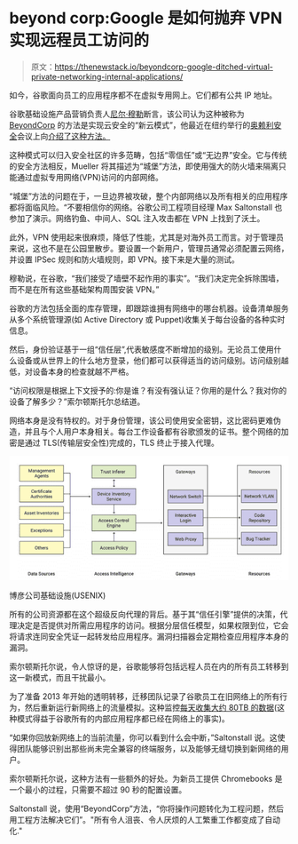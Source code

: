 # beyond corp:Google 是如何抛弃 VPN 实现远程员工访问的

> 原文：<https://thenewstack.io/beyondcorp-google-ditched-virtual-private-networking-internal-applications/>

如今，谷歌面向员工的应用程序都不在虚拟专用网上。它们都有公共 IP 地址。

谷歌基础设施产品营销负责人[尼尔·穆勒](http://www.nealmueller.com/)断言，该公司认为这种被称为 [BeyondCorp](https://cloud.google.com/beyondcorp/) 的方法是实现云安全的“新云模式”，他最近在纽约举行的[奥赖利安全](https://conferences.oreilly.com/security/sec-ny)会议上向[介绍了这种方法。](https://conferences.oreilly.com/security/sec-ny/public/schedule/detail/61327)

这种模式可以归入安全社区的许多范畴，包括“零信任”或“无边界”安全。它与传统的安全方法相反，Mueller 将其描述为“城堡”方法，即使用强大的防火墙来隔离只能通过虚拟专用网络(VPN)访问的内部网络。

“城堡”方法的问题在于，一旦边界被攻破，整个内部网络以及所有相关的应用程序都将面临风险。“不要相信你的网络。谷歌公司工程项目经理 Max Saltonstall 也参加了演示。网络钓鱼、中间人、SQL 注入攻击都在 VPN 上找到了沃土。

此外，VPN 使用起来很麻烦，降低了性能，尤其是对海外员工而言。对于管理员来说，这也不是在公园里散步。要设置一个新用户，管理员通常必须配置云网络，并设置 IPSec 规则和防火墙规则，即 VPN。接下来是大量的测试。

穆勒说，在谷歌，“我们接受了墙壁不起作用的事实”。“我们决定完全拆除围墙，而不是在所有这些基础架构周围安装 VPN。”

谷歌的方法包括全面的库存管理，即跟踪谁拥有网络中的哪台机器。设备清单服务从多个系统管理源(如 Active Directory 或 Puppet)收集关于每台设备的各种实时信息。

然后，身份验证基于一组“信任层”,代表敏感度不断增加的级别。无论员工使用什么设备或从世界上的什么地方登录，他们都可以获得适当的访问级别。访问级别越低，对设备本身的检查就越不严格。

“访问权限是根据上下文授予的:你是谁？有没有强认证？你用的是什么？我对你的设备了解多少？”索尔顿斯托尔总结道。

网络本身是没有特权的。对于身份管理，该公司使用安全密钥，这比密码更难伪造，并且与个人用户本身相关。每台工作设备都有谷歌颁发的证书。整个网络的加密是通过 TLS(传输层安全性)完成的，TLS 终止于接入代理。

[![](img/33cc358dbd75286916a9857cd45f50a8.png)](https://static.googleusercontent.com/media/research.google.com/en//pubs/archive/44860.pdf)

博彦公司基础设施(USENIX)

所有的公司资源都在这个超级反向代理的背后。基于其“信任引擎”提供的决策，代理决定是否提供对所需应用程序的访问。根据分层信任模型，如果权限到位，它会将请求连同安全凭证一起转发给应用程序。漏洞扫描器会定期检查应用程序本身的漏洞。

索尔顿斯托尔说，令人惊讶的是，谷歌能够将包括远程人员在内的所有员工转移到这一新模式，而且干扰最小。

为了准备 2013 年开始的透明转移，迁移团队记录了谷歌员工在旧网络上的所有行为，然后重新运行新网络上的流量模拟。这种监控[每天收集大约 80TB 的数据](https://www.informationweek.com/mobile/mobile-devices/google-beyondcorp-breaks-with-enterprise-security-tradition/d/d-id/1325017?)(这种模式得益于谷歌所有的内部应用程序都已经在网络上的事实)。

“如果你回放新网络上的当前流量，你可以看到什么会中断，”Saltonstall 说。这使得团队能够识别出那些尚未完全兼容的终端服务，以及能够无缝切换到新网络的用户。

索尔顿斯托尔说，这种方法有一些额外的好处。为新员工提供 Chromebooks 是一个最小的过程，只需要不超过 90 秒的配置设置。

Saltonstall 说，使用“BeyondCorp”方法，“你将操作问题转化为工程问题，然后用工程方法解决它们”。"所有令人沮丧、令人厌烦的人工繁重工作都变成了自动化."

<svg xmlns:xlink="http://www.w3.org/1999/xlink" viewBox="0 0 68 31" version="1.1"><title>Group</title> <desc>Created with Sketch.</desc></svg>